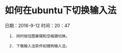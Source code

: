 # 如何在ubuntu下切换输入法


   日期：2016-9-12   时间：20：47                                     
                                          
      1. 同时按住图案键和空格键切换。
      
      2. 下载输入法软件如搜狗输入法。